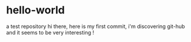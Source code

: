 # hello-world
a test repository
hi there, 
here is my first commit, i'm discovering git-hub and it seems to be very interesting !
